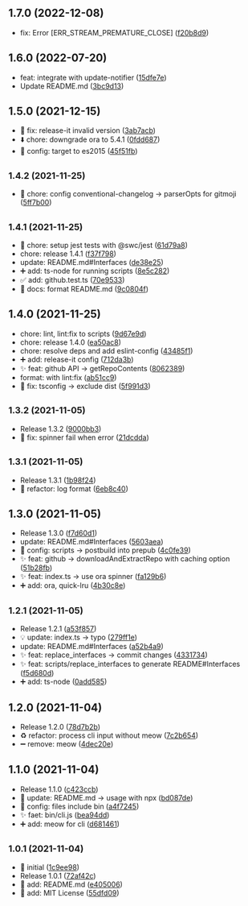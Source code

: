 ## 1.7.0 (2022-12-08)

* fix: Error [ERR_STREAM_PREMATURE_CLOSE] ([f20b8d9](https://github.com/KusStar/gdl/commit/f20b8d9))

## 1.6.0 (2022-07-20)

* feat: integrate with update-notifier ([15dfe7e](https://github.com/KusStar/gdl/commit/15dfe7e))
* Update README.md ([3bc9d13](https://github.com/KusStar/gdl/commit/3bc9d13))

## 1.5.0 (2021-12-15)

* :bug: fix: release-it invalid version ([3ab7acb](https://github.com/KusStar/gdl/commit/3ab7acb))
* :arrow_down: chore: downgrade ora to 5.4.1 ([0fdd687](https://github.com/KusStar/gdl/commit/0fdd687))
* :wrench: config: target to es2015 ([45f51fb](https://github.com/KusStar/gdl/commit/45f51fb))

## <small>1.4.2 (2021-11-25)</small>

* :wrench: chore: config conventional-changelog -> parserOpts for gitmoji ([5ff7b00](https://github.com/KusStar/gdl/commit/5ff7b00))



## <small>1.4.1 (2021-11-25)</small>

* :wrench: chore: setup jest tests with @swc/jest ([61d79a8](https://github.com/KusStar/gdl/commit/61d79a8))
* chore: release 1.4.1 ([f37f798](https://github.com/KusStar/gdl/commit/f37f798))
* update: README.md#Interfaces ([de38e25](https://github.com/KusStar/gdl/commit/de38e25))
* :heavy_plus_sign: add: ts-node for running scripts ([8e5c282](https://github.com/KusStar/gdl/commit/8e5c282))
* :white_check_mark: add: github.test.ts ([70e9533](https://github.com/KusStar/gdl/commit/70e9533))
* :memo: docs: format README.md ([9c0804f](https://github.com/KusStar/gdl/commit/9c0804f))



## 1.4.0 (2021-11-25)

* chore: lint, lint:fix to scripts ([9d67e9d](https://github.com/KusStar/gdl/commit/9d67e9d))
* chore: release 1.4.0 ([ea50ac8](https://github.com/KusStar/gdl/commit/ea50ac8))
* chore: resolve deps and add eslint-config ([43485f1](https://github.com/KusStar/gdl/commit/43485f1))
* :heavy_plus_sign: add: release-it config ([712da3b](https://github.com/KusStar/gdl/commit/712da3b))
* :sparkles: feat: github API -> getRepoContents ([8062389](https://github.com/KusStar/gdl/commit/8062389))
* format: with lint:fix ([ab51cc9](https://github.com/KusStar/gdl/commit/ab51cc9))
* :bug: fix: tsconfig -> exclude dist ([5f991d3](https://github.com/KusStar/gdl/commit/5f991d3))



## <small>1.3.2 (2021-11-05)</small>

* Release 1.3.2 ([9000bb3](https://github.com/KusStar/gdl/commit/9000bb3))
* :bug: fix: spinner fail when error ([21dcdda](https://github.com/KusStar/gdl/commit/21dcdda))



## <small>1.3.1 (2021-11-05)</small>

* Release 1.3.1 ([1b98f24](https://github.com/KusStar/gdl/commit/1b98f24))
* :lipstick: refactor: log format ([6eb8c40](https://github.com/KusStar/gdl/commit/6eb8c40))



## 1.3.0 (2021-11-05)

* Release 1.3.0 ([f7d60d1](https://github.com/KusStar/gdl/commit/f7d60d1))
* update: README.md#Interfaces ([5603aea](https://github.com/KusStar/gdl/commit/5603aea))
* :wrench: config: scripts -> postbuild into prepub ([4c0fe39](https://github.com/KusStar/gdl/commit/4c0fe39))
* :sparkles: feat: github -> downloadAndExtractRepo with caching option ([51b28fb](https://github.com/KusStar/gdl/commit/51b28fb))
* :sparkles: feat: index.ts -> use ora spinner ([fa129b6](https://github.com/KusStar/gdl/commit/fa129b6))
* :heavy_plus_sign: add: ora, quick-lru ([4b30c8e](https://github.com/KusStar/gdl/commit/4b30c8e))



## <small>1.2.1 (2021-11-05)</small>

* Release 1.2.1 ([a53f857](https://github.com/KusStar/gdl/commit/a53f857))
* :bulb: update: index.ts -> typo ([279ff1e](https://github.com/KusStar/gdl/commit/279ff1e))
* update: README.md#Interfaces ([a52b4a9](https://github.com/KusStar/gdl/commit/a52b4a9))
* :sparkles: feat: replace_interfaces -> commit changes ([4331734](https://github.com/KusStar/gdl/commit/4331734))
* :sparkles: feat: scripts/replace_interfaces to generate README#Interfaces ([f5d680d](https://github.com/KusStar/gdl/commit/f5d680d))
* :heavy_plus_sign: add: ts-node ([0add585](https://github.com/KusStar/gdl/commit/0add585))



## 1.2.0 (2021-11-04)

* Release 1.2.0 ([78d7b2b](https://github.com/KusStar/gdl/commit/78d7b2b))
* :recycle: refactor: process cli input without meow ([7c2b654](https://github.com/KusStar/gdl/commit/7c2b654))
* :heavy_minus_sign: remove: meow ([4dec20e](https://github.com/KusStar/gdl/commit/4dec20e))



## 1.1.0 (2021-11-04)

* Release 1.1.0 ([c423ccb](https://github.com/KusStar/gdl/commit/c423ccb))
* :memo: update: README.md -> usage with npx ([bd087de](https://github.com/KusStar/gdl/commit/bd087de))
* :wrench: config: files include bin ([a4f7245](https://github.com/KusStar/gdl/commit/a4f7245))
* :sparkles: faet: bin/cli.js ([bea94dd](https://github.com/KusStar/gdl/commit/bea94dd))
* :heavy_plus_sign: add: meow for cli ([d681461](https://github.com/KusStar/gdl/commit/d681461))



## <small>1.0.1 (2021-11-04)</small>

* :tada: initial ([1c9ee98](https://github.com/KusStar/gdl/commit/1c9ee98))
* Release 1.0.1 ([72af42c](https://github.com/KusStar/gdl/commit/72af42c))
* :memo: add: README.md ([e405006](https://github.com/KusStar/gdl/commit/e405006))
* :page_facing_up: add: MIT License ([55dfd09](https://github.com/KusStar/gdl/commit/55dfd09))


